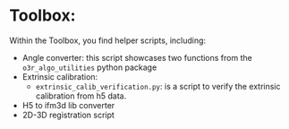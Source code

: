 # Toolbox:
Within the Toolbox, you find helper scripts, including:
* Angle converter: this script showcases two functions from the `o3r_algo_utilities` python package 
* Extrinsic calibration:
    * `extrinsic_calib_verification.py`: is a script to verify the extrinsic calibration from h5 data.
* H5 to ifm3d lib converter
* 2D-3D registration script